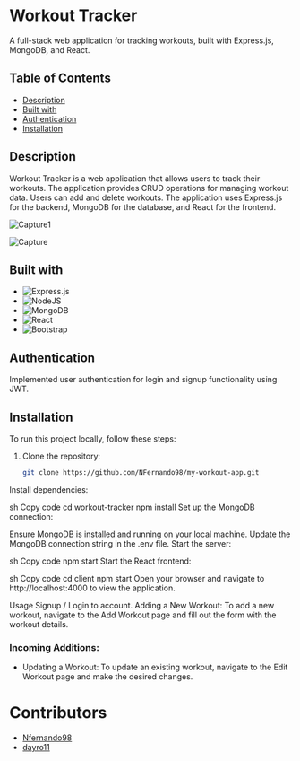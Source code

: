 # Workout Tracker

A full-stack web application for tracking workouts, built with Express.js, MongoDB, and React.

## Table of Contents

- [Description](#description)
- [Built with](#built-with)
- [Authentication](#authentication)
- [Installation](#installation)



## Description

Workout Tracker is a web application that allows users to track their workouts. The application provides CRUD operations for managing workout data. Users can add and delete workouts.
The application uses Express.js for the backend, MongoDB for the database, and React for the frontend.

![Capture1](https://github.com/NFernando98/my-workout-app/assets/61730280/7fcc2505-59ab-4e78-ad8c-2c8bde77eb59)

![Capture](https://github.com/NFernando98/my-workout-app/assets/61730280/8ae0c99f-fb06-4d50-9b1b-e726da27c259)

## Built with 
- ![Express.js](https://img.shields.io/badge/express.js-%23404d59.svg?style=for-the-badge&logo=express&logoColor=%2361DAFB)
- ![NodeJS](https://img.shields.io/badge/node.js-6DA55F?style=for-the-badge&logo=node.js&logoColor=white)
- ![MongoDB](https://img.shields.io/badge/MongoDB-%234ea94b.svg?style=for-the-badge&logo=mongodb&logoColor=white)
- ![React](https://img.shields.io/badge/react-%2320232a.svg?style=for-the-badge&logo=react&logoColor=61DAFB)
- ![Bootstrap](https://img.shields.io/badge/bootstrap-%238511FA.svg?style=for-the-badge&logo=bootstrap&logoColor=white)
  
## Authentication

Implemented user authentication for login and signup functionality using JWT.

## Installation

To run this project locally, follow these steps:

1. Clone the repository:

   ```sh
   git clone https://github.com/NFernando98/my-workout-app.git
Install dependencies:

sh
Copy code
cd workout-tracker
npm install
Set up the MongoDB connection:

Ensure MongoDB is installed and running on your local machine.
Update the MongoDB connection string in the .env file.
Start the server:

sh
Copy code
npm start
Start the React frontend:

sh
Copy code
cd client
npm start
Open your browser and navigate to http://localhost:4000 to view the application.

Usage
Signup / Login to account.
Adding a New Workout: To add a new workout, navigate to the Add Workout page and fill out the form with the workout details.
### Incoming Additions:
- Updating a Workout: To update an existing workout, navigate to the Edit Workout page and make the desired changes.

# Contributors

- [Nfernando98]([https://github.com/username1](https://github.com/NFernando98))
- [dayro11]([https://github.com/username2](https://github.com/dayro11))




